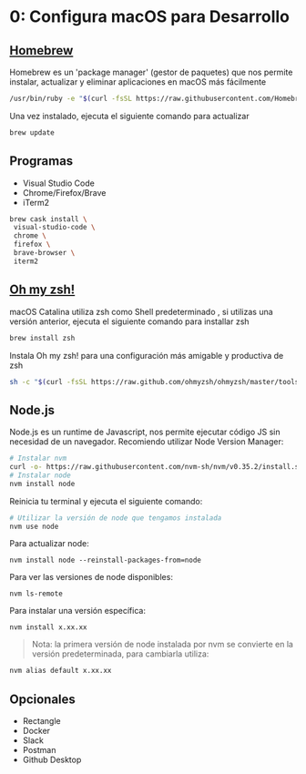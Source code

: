 # 0: Configura macOS para Desarrollo
## [Homebrew](https://brew.sh)
Homebrew es un 'package manager' (gestor de paquetes) que nos permite instalar, actualizar y eliminar aplicaciones en macOS más fácilmente
```bash
/usr/bin/ruby -e "$(curl -fsSL https://raw.githubusercontent.com/Homebrew/install/master/install)"
```
Una vez instalado, ejecuta el siguiente comando para actualizar
```bash
brew update
```
## Programas
- Visual Studio Code
- Chrome/Firefox/Brave
- iTerm2
```bash
brew cask install \
 visual-studio-code \
 chrome \
 firefox \
 brave-browser \
 iterm2
```
## [Oh my zsh!](https://ohmyz.sh)
macOS Catalina utiliza zsh como Shell predeterminado , si utilizas una versión anterior, ejecuta el siguiente comando para installar zsh
```bash
brew install zsh
```
Instala Oh my zsh! para una configuración más amigable y productiva de zsh 
```bash
sh -c "$(curl -fsSL https://raw.github.com/ohmyzsh/ohmyzsh/master/tools/install.sh)"
```
## Node.js
Node.js es un runtime de Javascript, nos permite ejecutar código JS sin necesidad de un navegador. Recomiendo utilizar Node Version Manager:
```bash
# Instalar nvm
curl -o- https://raw.githubusercontent.com/nvm-sh/nvm/v0.35.2/install.sh | bash
# Instalar node
nvm install node
```
Reinicia tu terminal y ejecuta el siguiente comando:
```bash
# Utilizar la versión de node que tengamos instalada
nvm use node
``` 
Para actualizar node:
```
nvm install node --reinstall-packages-from=node
```
Para ver las versiones de node disponibles:
```
nvm ls-remote
```
Para instalar una versión específica:
```
nvm install x.xx.xx
```
> Nota: la primera versión de node instalada por nvm se convierte en la versión predeterminada, para cambiarla utiliza:
```bash
nvm alias default x.xx.xx
``` 
## Opcionales
- Rectangle
- Docker
- Slack
- Postman
- Github Desktop
